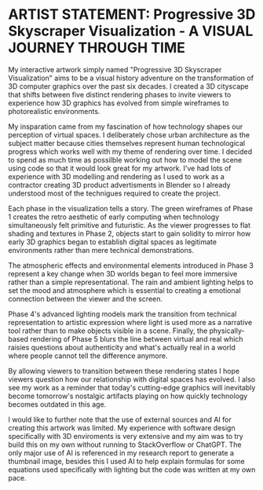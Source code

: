 # ARTIST STATEMENT: Progressive 3D Skyscraper Visualization - A VISUAL JOURNEY THROUGH TIME

My interactive artwork simply named "Progressive 3D Skyscraper Visualization" aims to be a visual history adventure on the transformation of 3D computer graphics over the past six decades. I created a 3D cityscape that shifts between five distinct rendering phases to invite viewers to experience how 3D graphics has evolved from simple wireframes to photorealistic environments.

My insparation came from my fascination of how technology shapes our perception of virtual spaces. I deliberately chose urban architecture as the subject matter because cities themselves represent human technological progress which works well with my theme of rendering over time. I decided to spend as much time as possilble working out how to model the scene using code so that it would look great for my artwork. I've had lots of experience with 3D modelling and rendering as I used to work as a contractor creating 3D product advertisments in Blender so I already understood most of the technigues required to create the project.

Each phase in the visualization tells a story. The green wireframes of Phase 1 creates the retro aesthetic of early computing when technology simultaneously felt primitive and futuristic. As the viewer progresses to flat shading and textures in Phase 2, objects start to gain solidity to mirror how early 3D graphics began to establish digital spaces as legitimate environments rather than mere technical demonstrations.

The atmospheric effects and environmental elements introduced in Phase 3 represent a key change when 3D worlds began to feel more immersive rather than a simple representational. The rain and ambient lighting helps to set the mood and atmosphere which is essential to creating a emotional connection between the viewer and the screen.

Phase 4's advanced lighting models mark the transition from technical representation to artistic expression where light is used more as a narrative tool rather than to make objects visible in a scene. Finally, the physically-based rendering of Phase 5 blurs the line between virtual and real which raisies questions about authenticity and what's actually real in a world where people cannot tell the difference anymore.

By allowing viewers to transition between these rendering states I hope viewers question how our relationship with digital spaces has evolved. I also see my work as a reminder that today's cutting-edge graphics will inevitably become tomorrow's nostalgic artifacts playing on how quickly technology becomes outdated in this age.

I would like to further note that the use of external sources and AI for creating this artwork was limited. My experience with software design specifically with 3D enviroments is very extensive and my aim was to try build this on my own without running to StackOverflow or ChatGPT. The only major use of AI is referenced in my research report to generate a thumbnail image, besides this I used AI to help explain formulas for some equations used specifically with lighting but the code was written at my own pace.